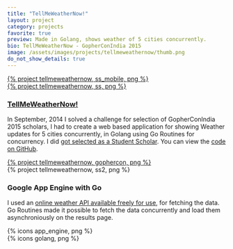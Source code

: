 ```yaml
---
title: "TellMeWeatherNow!"
layout: project
category: projects
favorite: true
preview: Made in Golang, shows weather of 5 cities concurrently.
bio: TellMeWeatherNow - GopherConIndia 2015
image: /assets/images/projects/tellmeweathernow/thumb.png
do_not_show_details: true
---
```


<div class="project project-phone clear-left spacing-one width-one">
  <a href="http://tellmeweathernow.appspot.com/" target="_blank">
    {% project tellmeweathernow, ss_mobile, png %}
  </a>
</div>

<div class="project project-website fit-right width-three">
  <a href="http://tellmeweathernow.appspot.com/" target="_blank">
    {% project tellmeweathernow, ss, png %}
  </a>
</div>

<div class="project-description width-three">
  <h3><a href="http://tellmeweathernow.appspot.com/" target="_blank">TellMeWeatherNow!</a></h3>
  <p>In September, 2014 I solved a challenge for selection of GopherConIndia 2015 scholars, I had to create a web based application for showing Weather updates for 5 cities concurrently, in Golang using Go Routines for concurrency. I did <a href="http://www.gophercon.in/2015/scholarship/" target="_blank">got selected as a Student Scholar</a>. You can view the <a href="https://github.com/yashrajsingh/tellmeweathernow-gopherconindia2015" target="_blank">code on GitHub</a>.</p>
</div>

<div class="project spacing-three width-one">
  <a href="http://www.gophercon.in/" target="_blank" title="GOPHERCON INDIA 2015, The First-Ever Go Conference in India @Bengaluru">
    {% project tellmeweathernow, gophercon, png %}
  </a>
</div>

<div class="project project-website project-google-city clear-left width-three">
  {% project tellmeweathernow, ss2, png %}
</div>

<div class="project-description project-description-google-city fit-right width-two">
  <h3>Google App Engine with Go</h3>
  <p>I used an <a href="http://developer.worldweatheronline.com/api/" target="_blank">online weather API available freely for use</a>, for fetching the data. Go Routines made it possible to fetch the data concurrently and load them asynchroniously on the results page.</p>
</div>

<div class="project project-logo spacing-three width-one">
    {% icons app_engine, png  %}
</div>

<div class="project project-logo width-one">
  {% icons golang, png %}
</div>